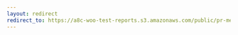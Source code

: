 ```yaml
---
layout: redirect
redirect_to: https://a8c-woo-test-reports.s3.amazonaws.com/public/pr-merge/45499/api/index.html
---
```

